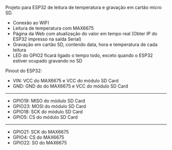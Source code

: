 Projeto para ESP32 de leitura de temperatura e gravação em cartão micro SD.

- Conexão ao WIFI
- Leitura de temperatura com MAX6675
- Página da Web com atualização do valor em tempo real (Obter IP do ESP32 impresso na saída Serial)
- Gravação em cartão SD, contendo data, hora e temperatura de cada leitura
- LED do GPIO2 ficará ligado o tempo todo, exceto quando o ESP32 estiver ocupado gravando no SD

Pinout do ESP32:

- VIN: VCC do MAX6675 e VCC do módulo SD Card
- GND: GND do do MAX6675 e VCC do módulo SD Card
-------------------------------------------------
- GPIO19: MISO do módulo SD Card
- GPIO23: MOSI do módulo SD Card
- GPIO18: SCK do módulo SD Card
- GPIO5: CS do módulo SD Card
-------------------------------------------------
- GPIO21: SCK do MAX6675
- GPIO4: CS do MAX6675
- GPIO22: SO do MAX6675